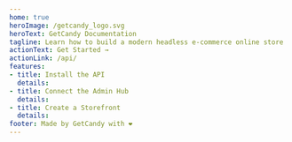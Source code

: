 ```yaml
---
home: true
heroImage: /getcandy_logo.svg
heroText: GetCandy Documentation
tagline: Learn how to build a modern headless e-commerce online store
actionText: Get Started →
actionLink: /api/
features:
- title: Install the API
  details:
- title: Connect the Admin Hub
  details:
- title: Create a Storefront
  details:
footer: Made by GetCandy with ❤️
---
```

